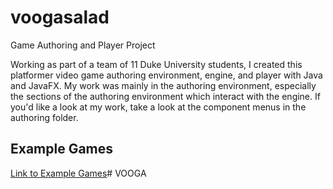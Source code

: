 # voogasalad

Game Authoring and Player Project

Working as part of a team of 11 Duke University students, I created this platformer video game authoring environment, engine, and player with Java and JavaFX. My work was mainly in the authoring environment, especially the sections of the authoring environment which interact with the engine. If you'd like a look at my work, take a look at the component menus in the authoring folder. 

## Example Games
[Link to Example Games](https://drive.google.com/file/d/16dupG6GmneUEuLYEHBFUgwfuNbuSZUqZ/view?usp=sharing)# VOOGA
